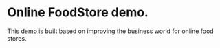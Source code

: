 # Online FoodStore demo.

This demo is built based on improving the business world for online food stores.